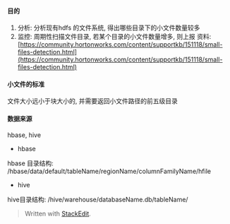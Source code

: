 #### 目的 
1. 分析: 分析现有hdfs 的文件系统, 得出哪些目录下的小文件数量较多
2. 监控: 周期性扫描文件目录, 若某个目录的小文件数量增多, 则上报
资料: [https://community.hortonworks.com/content/supportkb/151118/small-files-detection.html](https://community.hortonworks.com/content/supportkb/151118/small-files-detection.html)
#### 小文件的标准

文件大小远小于块大小的, 并需要返回小文件路径的前五级目录


#### 数据来源
hbase, hive

* hbase


hbase 目录结构: /hbase/data/default/tableName/regionName/columnFamilyName/hfile

* hive 

hive目录结构: /hive/warehouse/databaseName.db/tableName/





> Written with [StackEdit](https://stackedit.io/).
<!--stackedit_data:
eyJoaXN0b3J5IjpbMTA1ODczNTg5MSwxMzczNjQ1MjE1LC0xMz
cwMTM3NzgsMzEzMzMwMDI0LDExNTQ4Nzk4MTUsMjAxNjA4Njgz
XX0=
-->